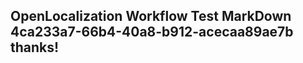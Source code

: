 <properties
ms.topic="hero-topic"
ms.test1="hero-topic"
ms.test2="test"/>

## OpenLocalization Workflow Test MarkDown 4ca233a7-66b4-40a8-b912-acecaa89ae7b thanks!
